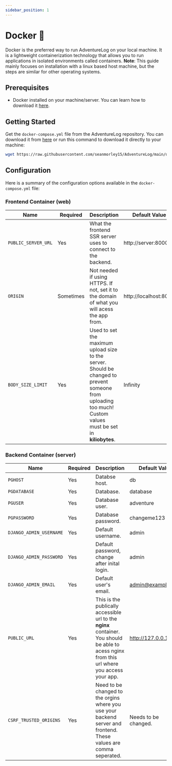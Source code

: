 ```yaml
---
sidebar_position: 1
---
```


# Docker 🐋

Docker is the preferred way to run AdventureLog on your local machine. It is a lightweight containerization technology that allows you to run applications in isolated environments called containers.
**Note**: This guide mainly focuses on installation with a linux based host machine, but the steps are similar for other operating systems.

## Prerequisites

- Docker installed on your machine/server. You can learn how to download it [here](https://docs.docker.com/engine/install/).

## Getting Started

Get the `docker-compose.yml` file from the AdventureLog repository. You can download it from [here](https://github.com/seanmorley15/AdventureLog/blob/main/docker-compose.yml) or run this command to download it directly to your machine:

```bash
wget https://raw.githubusercontent.com/seanmorley15/AdventureLog/main/docker-compose.yml
```

## Configuration

Here is a summary of the configuration options available in the `docker-compose.yml` file:

<!-- make a table with colum name, is required, other -->

### Frontend Container (web)

| Name                | Required  | Description                                                                                                                                                   | Default Value         |
| ------------------- | --------- | ------------------------------------------------------------------------------------------------------------------------------------------------------------- | --------------------- |
| `PUBLIC_SERVER_URL` | Yes       | What the frontend SSR server uses to connect to the backend.                                                                                                  | http://server:8000    |
| `ORIGIN`            | Sometimes | Not needed if using HTTPS. If not, set it to the domain of what you will acess the app from.                                                                  | http://localhost:8080 |
| `BODY_SIZE_LIMIT`   | Yes       | Used to set the maximum upload size to the server. Should be changed to prevent someone from uploading too much! Custom values must be set in **kiliobytes**. | Infinity              |

### Backend Container (server)

| Name                    | Required | Description                                                                                                                                  | Default Value        |
| ----------------------- | -------- | -------------------------------------------------------------------------------------------------------------------------------------------- | -------------------- |
| `PGHOST`                | Yes      | Databse host.                                                                                                                                | db                   |
| `PGDATABASE`            | Yes      | Database.                                                                                                                                    | database             |
| `PGUSER`                | Yes      | Database user.                                                                                                                               | adventure            |
| `PGPASSWORD`            | Yes      | Database password.                                                                                                                           | changeme123          |
| `DJANGO_ADMIN_USERNAME` | Yes      | Default username.                                                                                                                            | admin                |
| `DJANGO_ADMIN_PASSWORD` | Yes      | Default password, change after inital login.                                                                                                 | admin                |
| `DJANGO_ADMIN_EMAIL`    | Yes      | Default user's email.                                                                                                                        | admin@example.com    |
| `PUBLIC_URL`            | Yes      | This is the publically accessible url to the **nginx** container. You should be able to acess nginx from this url where you access your app. | http://127.0.0.1:81  |
| `CSRF_TRUSTED_ORIGINS`  | Yes      | Need to be changed to the orgins where you use your backend server and frontend. These values are comma seperated.                           | Needs to be changed. |
